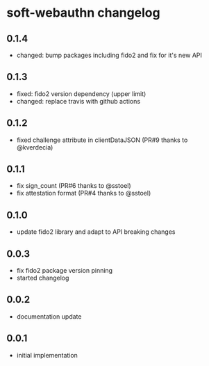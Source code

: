 # soft-webauthn changelog

## 0.1.4

* changed: bump packages including fido2 and fix for it's new API

## 0.1.3

* fixed: fido2 version dependency (upper limit)
* changed: replace travis with github actions

## 0.1.2

* fixed challenge attribute in clientDataJSON (PR#9 thanks to @kverdecia)

## 0.1.1

* fix sign_count (PR#6 thanks to @sstoel)
* fix attestation format (PR#4 thanks to @sstoel)

## 0.1.0

* update fido2 library and adapt to API breaking changes

## 0.0.3

* fix fido2 package version pinning
* started changelog

## 0.0.2

* documentation update

## 0.0.1

* initial implementation
